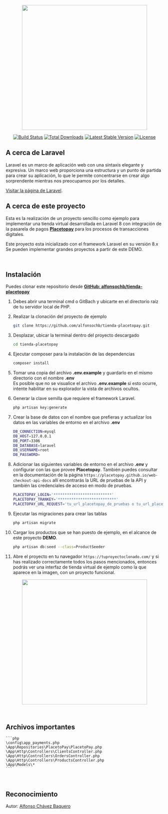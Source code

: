 <p align="center"><a href="https://laravel.com" target="_blank"><img src="https://raw.githubusercontent.com/laravel/art/master/logo-lockup/5%20SVG/2%20CMYK/1%20Full%20Color/laravel-logolockup-cmyk-red.svg" width="400"></a></p>

<p align="center">
<a href="https://travis-ci.org/laravel/framework"><img src="https://travis-ci.org/laravel/framework.svg" alt="Build Status"></a>
<a href="https://packagist.org/packages/laravel/framework"><img src="https://img.shields.io/packagist/dt/laravel/framework" alt="Total Downloads"></a>
<a href="https://packagist.org/packages/laravel/framework"><img src="https://img.shields.io/packagist/v/laravel/framework" alt="Latest Stable Version"></a>
<a href="https://packagist.org/packages/laravel/framework"><img src="https://img.shields.io/packagist/l/laravel/framework" alt="License"></a>
</p>

## A cerca de Laravel

Laravel es un marco de aplicación web con una sintaxis elegante y expresiva. Un marco web proporciona una estructura y un punto de partida para crear su aplicación, lo que le permite concentrarse en crear algo sorprendente mientras nos preocupamos por los detalles.

[Visitar la página de Laravel](https://laravel.com/).


## A cerca de este proyecto

Esta es la realización de un proyecto sencillo como ejemplo para implementar una tienda virtual desarrollada en Laravel 8 con integración de la pasarela de pagos [<b>Placetopay</b>](https://www.placetopay.com/web/) para los procesos de transacciones digitales.<br>
<p>Este proyecto esta inicializado con el framework Laravel en su versión 8.x Se pueden implementar grandes proyectos a partir de este DEMO.</p><br>


## Instalación

Puedes clonar este repositorio desde [<b>GitHub: alfonsochb/tienda-placetopay</b>](https://github.com/alfonsochb/tienda-placetopay)

1. Debes abrir una terminal cmd o GitBach y ubicarte en el directorio raíz de tu servidor local de PHP.

2. Realizar la clonación del proyecto de ejemplo
    ```bash
    git clone https://github.com/alfonsochb/tienda-placetopay.git
    ```

3. Desplazar, ubicar la terminal dentro del proyecto descargado
    ```bash
    cd tienda-placetopay
    ```

4. Ejecutar composer para la instalación de las dependencias
    ```bash
    composer install
    ```

5. Tomar una copia del archivo <b>.env.example</b> y guardarlo en el mismo directorio con el nombre <b>.env</b>
<br>Es posible que no se visualice el archivo <b>.env.example</b> si esto ocurre, intente habilitar en su explorador la vista de archivos ocultos.

6. Generar la clave semilla que requiere el framework Laravel.
    ```bash
    php artisan key:generate
    ```

7. Crear la base de datos con el nombre que prefieras y actualizar los datos en las variables de entorno en el archivo <b>.env</b>
    ```bash
    DB_CONNECTION=mysql
    DB_HOST=127.0.0.1
    DB_PORT=3306
    DB_DATABASE=laravel
    DB_USERNAME=root
    DB_PASSWORD=
    ```

7. Adicionar las siguientes variables de entorno en el archivo <b>.env</b> y configurar con las que provee <b>Placetopay</b>.
También puedes consultar en la documentación de la página `https://placetopay.github.io/web-checkout-api-docs` allí encontrarás la URL de pruebas de la API y también las credenciales de acceso en modo de pruebas.
    ```bash
    PLACETOPAY_LOGIN='**************************'
    PLACETOPAY_TRANKEY='**************************'
    PLACETOPAY_URL_REQUEST='tu_url_placetopay_de_pruebas o tu_url_placetopay_de_productiva'
    ```

8. Ejecutar las migraciones para crear las tablas
    ```bash
    php artisan migrate
    ```

9. Cargar los productos que se han puesto de ejemplo, en el alcance de este proyecto <b>DEMO</b>.
    ```bash
    php artisan db:seed --class=ProductSeeder
    ```

10. Abre el proyecto en tu navegador `https://tuproyectoclonado.com/` y si has realizado correctamente todos los pasos mencionados, entonces podrás ver una interfaz de tienda virtual de ejemplo como la que aparece en la imagen, con un proyecto funcional.
<p align="center"><img src="https://i.postimg.cc/zvYJ5JCC/Captura-Tienda.png" height="400"></p>
<br>

## Archivos importantes

    ```php 
    \config\app_payments.php
    \App\Repositories\PlacetoPay\PlacetoPay.php
    \App\Http\Controllers\ClientsController.php
    \App\Http\Controllers\OrdersController.php
    \App\Http\Controllers\ProductsController.php
    \App\Models\*
    ```
<br>

## Reconocimiento

Autor: [Alfonso Chávez Baquero](https://alfonsochb.com/?target=_blank)